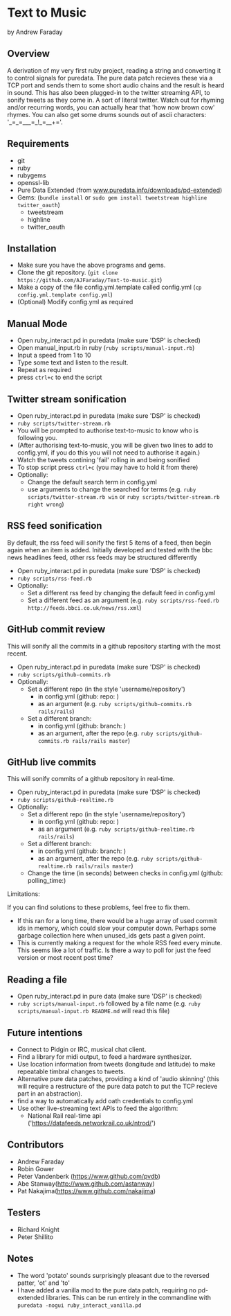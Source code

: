 Text to Music
=============
by Andrew Faraday

Overview
--------
A derivation of my very first ruby project, reading a string and converting it to control signals for puredata. The pure data patch recieves these via a TCP port and sends them to some short audio chains and the result is heard in sound.
This has also been plugged-in to the twitter streaming API, to sonify tweets as they come in. A sort of literal twitter. 
Watch out for rhyming and/or recurring words, you can actually hear that 'how now brown cow' rhymes. You can also get some drums sounds out of ascii characters: '\_=\_=\_\_\_=\_\!\_=\_\_\+='.

Requirements
------------
* git 
* ruby
* rubygems 
* openssl-lib
* Pure Data Extended (from www.puredata.info/downloads/pd-extended)
* Gems: (`bundle install` or `sudo gem install tweetstream highline twitter_oauth`)
    * tweetstream
    * highline
    * twitter_oauth    

Installation
------------

* Make sure you have the above programs and gems.
* Clone the git repository. (`git clone https://github.com/AJFaraday/Text-to-music.git`)
* Make a copy of the file config.yml.template called config.yml (`cp config.yml.template config.yml`)
* (Optional) Modify config.yml as required

Manual Mode
-----------
* Open ruby_interact.pd in puredata (make sure 'DSP' is checked)
* Open manual_input.rb in ruby (`ruby scripts/manual-input.rb`)
* Input a speed from 1 to 10
* Type some text and listen to the result.
* Repeat as required
* press `ctrl+c` to end the script

Twitter stream sonification
---------------------------
* Open ruby_interact.pd in puredata (make sure 'DSP' is checked)
* `ruby scripts/twitter-stream.rb`
* You will be prompted to authorise text-to-music to know who is following you.
* (After authorising text-to-music, you will be given two lines to add to config.yml, if you do this you will not need to authorise it again.)
* Watch the tweets contining 'fail' rolling in and being sonified
* To stop script press `ctrl+c` (you may have to hold it from there)
* Optionally:
    * Change the default search term in config.yml
    * use arguments to change the searched for terms (e.g. `ruby scripts/twitter-stream.rb win` or `ruby scripts/twitter-stream.rb right wrong`)

RSS feed sonification
---------------------

By default, the rss feed will sonify the first 5 items of a feed, then begin again when an item is added.
Initially developed and tested with the bbc news headlines feed, other rss feeds may be structured differently

* Open ruby_interact.pd in puredata (make sure 'DSP' is checked)
* `ruby scripts/rss-feed.rb`
* Optionally:
  * Set a different rss feed by changing the default feed in config.yml
  * Set a different feed as an argument (e.g. `ruby scripts/rss-feed.rb http://feeds.bbci.co.uk/news/rss.xml`)

GitHub commit review
--------------------

This will sonify all the commits in a github repository starting with the most recent.

* Open ruby_interact.pd in puredata (make sure 'DSP' is checked)
* `ruby scripts/github-commits.rb`
* Optionally:
  * Set a different repo (in the style 'username/repository')
    * in config.yml (github: repo: )
    * as an argument (e.g. `ruby scripts/github-commits.rb rails/rails`)
  * Set a different branch:
    * in config.yml (github: branch: )
    * as an argument, after the repo (e.g. `ruby scripts/github-commits.rb rails/rails master`)


GitHub live commits
-------------------

This will sonify commits of a github repository in real-time.

* Open ruby_interact.pd in puredata (make sure 'DSP' is checked)
* `ruby scripts/github-realtime.rb`
* Optionally:
  * Set a different repo (in the style 'username/repository')
    * in config.yml (github: repo: )
    * as an argument (e.g. `ruby scripts/github-realtime.rb rails/rails`)
  * Set a different branch:
    * in config.yml (github: branch: )
    * as an argument, after the repo (e.g. `ruby scripts/github-realtime.rb rails/rails master`)
  * Change the time (in seconds) between checks in config.yml (github: polling_time:)

Limitations:

If you can find solutions to these problems, feel free to fix them.

* If this ran for a long time, there would be a huge array of used commit ids in memory, which could slow your computer down. Perhaps some garbage collection here when unused_ids gets past a given point.
* This is currently making a request for the whole RSS feed every minute. This seems like a lot of traffic. Is there a way to poll for just the feed version or most recent post time?

Reading a file
--------------

* Open ruby_interact.pd in pure data (make sure 'DSP' is checked)
* `ruby scripts/manual-input.rb` followed by a file name (e.g. `ruby scripts/manual-input.rb README.md` will read this file)

Future intentions
-----------------
* Connect to Pidgin or IRC, musical chat client. 
* Find a library for midi output, to feed a hardware synthesizer.
* Use location information from tweets (longitude and latitude) to make repeatable timbral changes to tweets.
* Alternative pure data patches, providing a kind of 'audio skinning' (this will require a restructure of the pure data patch to put the TCP recieve part in an abstraction).
* find a way to automatically add oath credentials to config.yml
* Use other live-streaming text APIs to feed the algorithm:
  * National Rail real-time api ('https://datafeeds.networkrail.co.uk/ntrod/')

Contributors
------------
* Andrew Faraday
* Robin Gower
* Peter Vandenberk (https://www.github.com/pvdb)
* Abe Stanway(http://www.github.com/astanway)
* Pat Nakajima(https://www.github.com/nakajima)

Testers
-------
* Richard Knight
* Peter Shillito

Notes
-----

* The word 'potato' sounds surprisingly pleasant due to the reversed patter, 'ot' and 'to'
* I have added a vanilla mod to the pure data patch, requiring no pd-extended libraries. This can be run entirely in the commandline with `puredata -nogui ruby_interact_vanilla.pd`
